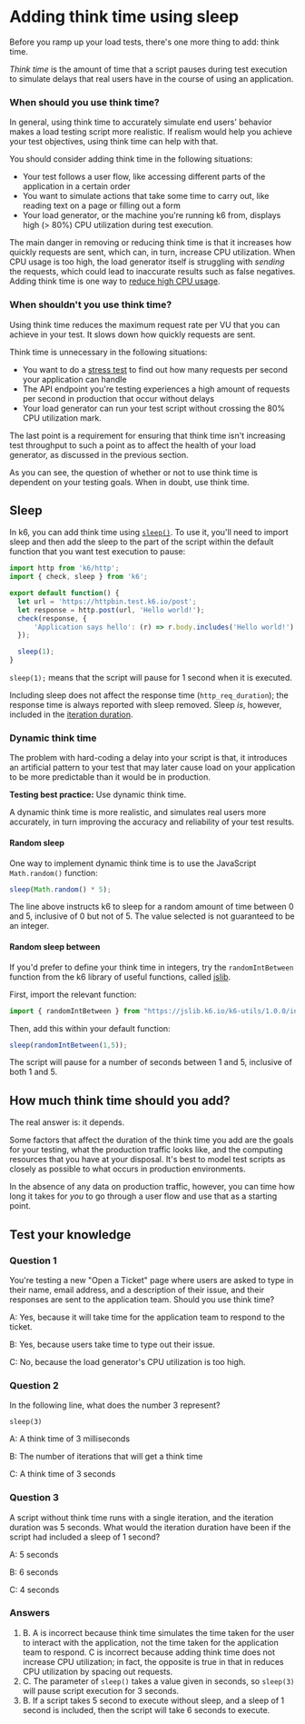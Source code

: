 # Adding think time using sleep

Before you ramp up your load tests, there's one more thing to add: think time.

_Think time_ is the amount of time that a script pauses during test execution to simulate delays that real users have in the course of using an application.

### When should you use think time?

In general, using think time to accurately simulate end users' behavior makes a load testing script more realistic. If realism would help you achieve your test objectives, using think time can help with that.

You should consider adding think time in the following situations:
- Your test follows a user flow, like accessing different parts of the application in a certain order
- You want to simulate actions that take some time to carry out, like reading text on a page or filling out a form
- Your load generator, or the machine you're running k6 from, displays high (> 80%) CPU utilization during test execution.

The main danger in removing or reducing think time is that it increases how quickly requests are sent, which can, in turn, increase CPU utilization. When CPU usage is too high, the load generator itself is struggling with *sending* the requests, which could lead to inaccurate results such as false negatives. Adding think time is one way to [reduce high CPU usage](https://k6.io/docs/cloud/analyzing-results/performance-insights/#high-load-generator-cpu-usage). 

### When shouldn't you use think time?

Using think time reduces the maximum request rate per VU that you can achieve in your test. It slows down how quickly requests are sent. 

Think time is unnecessary in the following situations:
- You want to do a [stress test](https://k6.io/docs/test-types/stress-testing/) to find out how many requests per second your application can handle
- The API endpoint you're testing experiences a high amount of requests per second in production that occur without delays
- Your load generator can run your test script without crossing the 80% CPU utilization mark.

The last point is a requirement for ensuring that think time isn't increasing test throughput to such a point as to affect the health of your load generator, as discussed in the previous section.

As you can see, the question of whether or not to use think time is dependent on your testing goals. When in doubt, use think time.

## Sleep

In k6, you can add think time using [`sleep()`](https://k6.io/docs/javascript-api/k6/sleep-t/). To use it, you'll need to import sleep and then add the sleep to the part of the script within the default function that you want test execution to pause:

```js
import http from 'k6/http';
import { check, sleep } from 'k6';

export default function() {
  let url = 'https://httpbin.test.k6.io/post';
  let response = http.post(url, 'Hello world!');
  check(response, {
      'Application says hello': (r) => r.body.includes('Hello world!')
  });

  sleep(1);
}
```

`sleep(1);` means that the script will pause for 1 second when it is executed.

Including sleep does not affect the response time (`http_req_duration`); the response time is always reported with sleep removed. Sleep *is*, however, included in the [iteration duration](03-Understanding-k6-results.md#Iteration-duration).

### Dynamic think time

The problem with hard-coding a delay into your script is that, it introduces an artificial pattern to your test that may later cause load on your application to be more predictable than it would be in production.

**Testing best practice:** Use dynamic think time.

A dynamic think time is more realistic, and simulates real users more accurately, in turn improving the accuracy and reliability of your test results.

#### Random sleep

One way to implement dynamic think time is to use the JavaScript `Math.random()` function:

```js
sleep(Math.random() * 5);
```

The line above instructs k6 to sleep for a random amount of time between 0 and 5, inclusive of 0 but not of 5. The value selected is not guaranteed to be an integer.

#### Random sleep between

If you'd prefer to define your think time in integers, try the `randomIntBetween` function from the k6 library of useful functions, called [jslib](https://jslib.k6.io/).

First, import the relevant function:

```js
import { randomIntBetween } from "https://jslib.k6.io/k6-utils/1.0.0/index.js";
```

Then, add this within your default function:

```js
sleep(randomIntBetween(1,5));
```

The script will pause for a number of seconds between 1 and 5, inclusive of both 1 and 5.

## How much think time should you add?

The real answer is: it depends.

Some factors that affect the duration of the think time you add are the goals for your testing, what the production traffic looks like, and the computing resources that you have at your disposal. It's best to model test scripts as closely as possible to what occurs in production environments.

In the absence of any data on production traffic, however, you can time how long it takes for *you* to go through a user flow and use that as a starting point.

## Test your knowledge

### Question 1

You're testing a new "Open a Ticket" page where users are asked to type in their name, email address, and a description of their issue, and their responses are sent to the application team. Should you use think time?

A: Yes, because it will take time for the application team to respond to the ticket.

B: Yes, because users take time to type out their issue.

C: No, because the load generator's CPU utilization is too high.

### Question 2

In the following line, what does the number 3 represent?

`sleep(3)`

A: A think time of 3 milliseconds

B: The number of iterations that will get a think time

C: A think time of 3 seconds

### Question 3

A script without think time runs with a single iteration, and the iteration duration was 5 seconds. What would the iteration duration have been if the script had included a sleep of 1 second?

A: 5 seconds

B: 6 seconds

C: 4 seconds

### Answers

1. B. A is incorrect because think time simulates the time taken for the user to interact with the application, not the time taken for the application team to respond. C is incorrect because adding think time does not increase CPU utilization; in fact, the opposite is true in that in reduces CPU utilization by spacing out requests.
2. C. The parameter of `sleep()` takes a value given in seconds, so `sleep(3)` will pause script execution for 3 seconds.
3. B. If a script takes 5 second to execute without sleep, and a sleep of 1 second is included, then the script will take 6 seconds to execute.